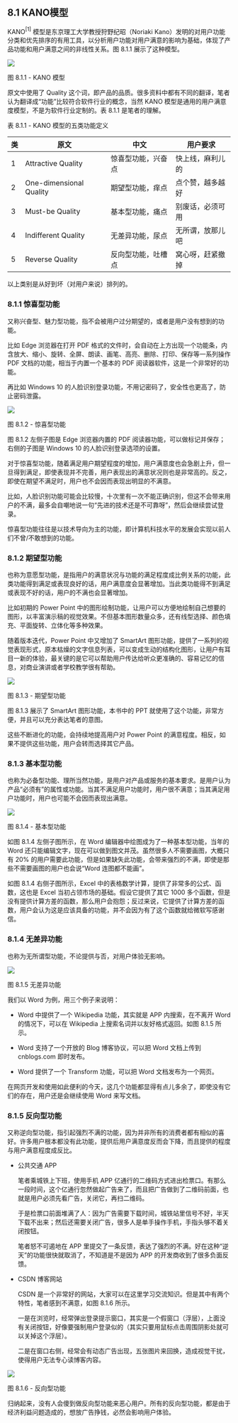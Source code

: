 ## 8.1 KANO模型

KANO$^{[1]}$ 模型是东京理工大学教授狩野纪昭（Noriaki Kano）发明的对用户功能分类和优先排序的有用工具，以分析用户功能对用户满意的影响为基础，体现了产品功能和用户满意之间的非线性关系。图 8.1.1 展示了这种模型。


<img src="img/Slide3.SVG"/>

图 8.1.1 - KANO 模型


原文中使用了 Quality 这个词，即产品的品质。很多资料中都有不同的翻译，笔者认为翻译成“功能”比较符合软件行业的概念，当然 KANO 模型是通用的用户满意度模型，不是为软件行业定制的。表 8.1.1 是笔者的理解。

表 8.1.1 - KANO 模型的五类功能定义

|类|原文|中文|用户要求|
|--|--|--|--|
|1|Attractive Quality|惊喜型功能，兴奋点|快上线，麻利儿的|
|2|One-dimensional Quality|期望型功能，痒点|点个赞，越多越好|
|3|Must-be Quality|基本型功能，痛点|别废话，必须可用|
|4|Indifferent Quality|无差异功能，尿点|无所谓，放那儿吧|
|5|Reverse Quality|反向型功能，吐槽点|窝心呀，赶紧撤掉|

以上类别是从好到坏（对用户来说）排列的。

### 8.1.1 惊喜型功能

又称兴奋型、魅力型功能，指不会被用户过分期望的，或者是用户没有想到的功能。

比如 Edge 浏览器在打开 PDF 格式的文件时，会自动在上方出现一个功能条，内含放大、缩小、旋转、全屏、朗读、画笔、高亮、删除、打印、保存等一系列操作 PDF 文档的功能，相当于内置一个基本的 PDF 阅读器软件，这是一个非常好的功能。

再比如 Windows 10 的人脸识别登录功能，不用记密码了，安全性也更高了，防止密码泄露。


<img src="img/Slide4.SVG"/>

图 8.1.2 - 惊喜型功能


图 8.1.2 左侧子图是 Edge 浏览器内置的 PDF 阅读器功能，可以做标记并保存；右侧的子图是 Windows 10 的人脸识别登录选项的设置。

对于惊喜型功能，随着满足用户期望程度的增加，用户满意度也会急剧上升，但一旦得到满足，即使表现并不完善，用户表现出的满意状况则也是非常高的。反之，即使在期望不满足时，用户也不会因而表现出明显的不满意。

比如，人脸识别功能可能会比较慢，十次里有一次不能正确识别，但这不会带来用户的不满，最多会自嘲地说一句“先进的技术还是不可靠呀”，然后会继续尝试登录。

惊喜型功能往往是以技术导向为主的功能，即计算机科技水平的发展会实现以前人们不曾/不敢想到的功能。

### 8.1.2 期望型功能

也称为意愿型功能，是指用户的满意状况与功能的满足程度成比例关系的功能，此类功能得到满足或表现良好的话，用户满意度会显著增加。当此类功能得不到满足或表现不好的话，用户的不满也会显著增加。

比如初期的 Power Point 中的图形绘制功能，让用户可以方便地绘制自己想要的图形，以丰富演示稿的视觉效果。不但基本图形数量众多，还有线型选择、颜色填充、平面旋转、立体化等多种效果。

随着版本迭代，Power Point 中又增加了 SmartArt 图形功能，提供了一系列的视觉表现形式，原本枯燥的文字信息列表，可以变成生动的结构化图形，让用户有耳目一新的体验，最关键的是它可以帮助用户传达给听众更准确的、容易记忆的信息，对商业演讲或者学校教学很有帮助。


<img src="img/Slide5.SVG"/>

图 8.1.3 - 期望型功能


图 8.1.3 展示了 SmartArt 图形功能，本书中的 PPT 就使用了这个功能，非常方便，并且可以充分表达笔者的意图。

这些不断进化的功能，会持续地提高用户对 Power Point 的满意程度。相反，如果不提供这些功能，用户会转而选择其它产品。

### 8.1.3 基本型功能

也称为必备型功能、理所当然功能，是用户对产品或服务的基本要求。是用户认为产品“必须有”的属性或功能。当其不满足用户功能时，用户很不满意；当其满足用户功能时，用户也可能不会因而表现出满意。


<img src="img/Slide6.SVG"/>

图 8.1.4 - 基本型功能


如图 8.1.4 左侧子图所示，在 Word 编辑器中绘图成为了一种基本型功能，当年的 Word 还只能编辑文字，现在可以做到图文并茂。虽然很多人不需要画图，大概只有 20% 的用户需要此功能，但是如果缺失此功能，会带来强烈的不满，即使是那些不需要画图的用户也会说“Word 连图都不能画”。

如图 8.1.4 右侧子图所示，Excel 中的表格数学计算，提供了非常多的公式、函数，这也是 Excel 当初占领市场的基础。假设它提供了其它 1000 多个函数，但是没有提供计算方差的函数，那么用户会抱怨；反过来说，它提供了计算方差的函数，用户会认为这是应该具备的功能，并不会因为有了这个函数就给微软写感谢信。

### 8.1.4 无差异功能

也称为无所谓型功能，不论提供与否，对用户体验无影响。


<img src="img/Slide7.SVG"/>

图 8.1.5 无差异功能


我们以 Word 为例，用三个例子来说明：

 - Word 中提供了一个 Wikipedia 功能，其实就是 APP 内搜索，在不离开 Word 的情况下，可以在 Wikipedia 上搜索名词并以友好格式返回。如图 8.1.5 所示。

 - Word 支持了一个开放的 Blog 博客协议，可以把 Word 文档上传到 cnblogs.com 即时发布。
  
 - Word 提供了一个 Transform 功能，可以把 Word 文档发布为一个网页。

在网页开发和使用如此便利的今天，这几个功能都显得有点儿多余了，即使没有它们的存在，用户还是会继续使用 Word 来写文档。

### 8.1.5 反向型功能

又称逆向型功能，指引起强烈不满的功能，因为并非所有的消费者都有相似的喜好。许多用户根本都没有此功能，提供后用户满意度反而会下降，而且提供的程度与用户满意程度成反比。

- 公共交通 APP

  笔者乘城铁上下班，使用手机 APP 亿通行的二维码方式进出检票口。有那么一段时间，这个亿通行忽然做起广告来了，而且把广告做到了二维码前面，也就是用户必须先看广告，关闭它，再扫二维码。

  于是检票口前面堆满了人：因为广告需要下载时间，城铁站里信号不好，半天下载不出来；然后还需要关闭广告，很多人是单手操作手机，手指头够不着关闭按钮。

  笔者怒不可遏地在 APP 里提交了一条反馈，表达了强烈的不满。好在这种“逆天”的功能很快就取消了，不知道是不是因为 APP 的开发商收到了很多负面反馈。

- CSDN 博客网站
  
  CSDN 是一个非常好的网站，大家可以在这里学习交流知识。但是其中有两个特性，笔者感到不满意，如图 8.1.6 所示。

  一是在浏览时，经常弹出登录提示窗口，其实是一个假窗口（浮层），上面没有关闭按钮，好像要强制用户登录似的（其实只要用鼠标点击周围阴影处就可以关掉这个浮层）。

  二是在窗口右侧，经常会有动态广告出现，五张图片来回换，造成视觉干扰，使得用户无法专心读博客内容。


<img src="img/Slide8.SVG"/>

图 8.1.6 - 反向型功能


归纳起来，没有人会傻到做反向型功能来恶心用户。所有的反向型功能，都是由于经济利益问题造成的，想放广告挣钱，必然会影响用户体验。
